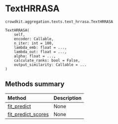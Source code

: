 # TextHRRASA
`crowdkit.aggregation.texts.text_hrrasa.TextHRRASA`

```
TextHRRASA(
    self,
    encoder: Callable,
    n_iter: int = 100,
    lambda_emb: float = ...,
    lambda_out: float = ...,
    alpha: float = ...,
    calculate_ranks: bool = False,
    output_similarity: Callable = ...
)
```

## Methods summary

| Method | Description |
| :------| :-----------|
[fit_predict](crowdkit.aggregation.texts.text_hrrasa.TextHRRASA.fit_predict.md)| None
[fit_predict_scores](crowdkit.aggregation.texts.text_hrrasa.TextHRRASA.fit_predict_scores.md)| None
